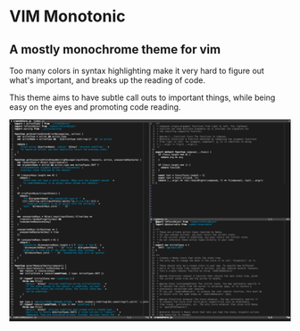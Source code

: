 # VIM Monotonic

## A mostly monochrome theme for vim

Too many colors in syntax highlighting make it very hard to figure out what's important, and breaks up the reading of code.

This theme aims to have subtle call outs to important things, while being easy on the eyes and promoting code reading.

![JavaScript example](./img/javascript.png)